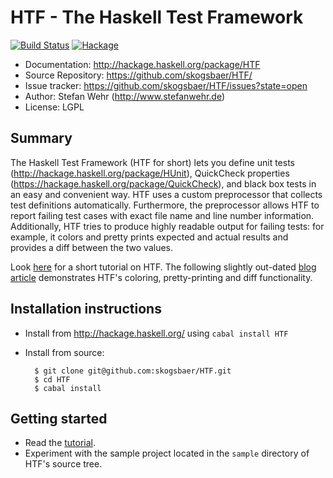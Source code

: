 # HTF - The Haskell Test Framework

[![Build Status](https://travis-ci.org/skogsbaer/HTF.svg?branch=master)](https://travis-ci.org/skogsbaer/HTF)
[![Hackage](https://img.shields.io/hackage/v/HTF.svg)](http://hackage.haskell.org/package/HTF)

* Documentation:     http://hackage.haskell.org/package/HTF
* Source Repository: https://github.com/skogsbaer/HTF/
* Issue tracker:     https://github.com/skogsbaer/HTF/issues?state=open
* Author:            Stefan Wehr (http://www.stefanwehr.de)
* License:           LGPL

## Summary

The Haskell Test Framework (HTF for short) lets you define unit tests
(http://hackage.haskell.org/package/HUnit), QuickCheck properties
(https://hackage.haskell.org/package/QuickCheck), and black box tests in an
easy and convenient way. HTF uses a custom preprocessor that collects
test definitions automatically. Furthermore, the preprocessor allows
HTF to report failing test cases with exact file name and line number
information. Additionally, HTF tries to produce highly readable output
for failing tests: for example, it colors and pretty prints expected and
actual results and provides a diff between the two values.

Look [here](http://hackage.haskell.org/packages/archive/HTF/latest/doc/html/Test-Framework-Tutorial.html)
for a short tutorial on HTF. The following slightly out-dated
[blog article](http://factisresearch.blogspot.de/2011/10/new-version-of-htf-with-diffs-colors.html)
demonstrates HTF's coloring, pretty-printing and diff functionality.

## Installation instructions

* Install from http://hackage.haskell.org/ using `cabal install HTF`
* Install from source:

        $ git clone git@github.com:skogsbaer/HTF.git
        $ cd HTF
        $ cabal install

## Getting started

* Read the [tutorial](http://hackage.haskell.org/packages/archive/HTF/latest/doc/html/Test-Framework-Tutorial.html).
* Experiment with the sample project located in the `sample` directory of HTF's source tree.
